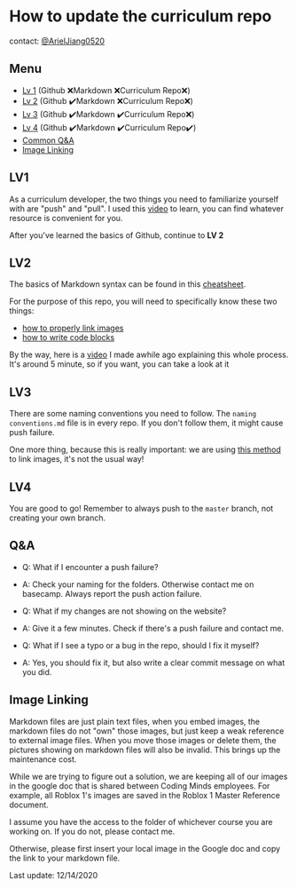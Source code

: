 # How to update the curriculum repo

contact: [@ArielJiang0520](https://github.com/ArielJiang0520)

## Menu


- [Lv 1](#lv1) (Github :x:Markdown :x:Curriculum Repo:x:)
- [Lv 2](#lv2) (Github :heavy_check_mark:Markdown :x:Curriculum Repo:x:)
- [Lv 3](#lv3) (Github :heavy_check_mark:Markdown :heavy_check_mark:Curriculum Repo:x:)
- [Lv 4](#lv4)  (Github :heavy_check_mark:Markdown :heavy_check_mark:Curriculum Repo:heavy_check_mark:)
- [Common Q&A](#qa)
- [Image Linking](#image)

## LV1 <a name='lv1'></a>

As a curriculum developer, the two things you need to familiarize yourself with are "push" and "pull". I used this [video]() to learn, you can find whatever resource is convenient for you.

After you've learned the basics of Github, continue to **LV 2**

## LV2 <a name='lv2'></a>

The basics of Markdown syntax can be found in this [cheatsheet](https://www.markdownguide.org/basic-syntax/).

For the purpose of this repo, you will need to specifically know these two things:

- [how to properly link images](#image)
- [how to write code blocks](https://www.markdownguide.org/extended-syntax/#fenced-code-blocks)

By the way, here is a [video](https://youtu.be/ieHsriFbkRs) I made awhile ago explaining this whole process. It's around 5 minute, so if you want, you can take a look at it

## LV3 <a name='lv3'></a>

There are some naming conventions you need to follow. The `naming conventions.md` file is in every repo. If you don't follow them, it might cause push failure.

One more thing, because this is really important: we are using [this method](#image) to link images, it's not the usual way!

## LV4 <a name='lv4'></a>

You are good to go! Remember to always push to the `master` branch, not creating your own branch.

## Q&A

- Q: What if I encounter a push failure?
- A: Check your naming for the folders. Otherwise contact me on basecamp. Always report the push action failure.



- Q: What if my changes are not showing on the website?
- A: Give it a few minutes. Check if there's a push failure and contact me.



- Q: What if I see a typo or a bug in the repo, should I fix it myself?
- A: Yes, you should fix it, but also write a clear commit message on what you did.

## Image Linking <a name='image'></a>

Markdown files are just plain text files, when you embed images, the markdown files do not "own" those images, but just keep a weak reference to external image files. When you move those images or delete them, the pictures showing on markdown files will also be invalid. This brings up the maintenance cost.

While we are trying to figure out a solution, we are keeping all of our images in the google doc that is shared between Coding Minds employees. For example, all Roblox 1's images are saved in the Roblox 1 Master Reference document. 

I assume you have the access to the folder of whichever course you are working on. If you do not, please contact me.

Otherwise, please first insert your local image in the Google doc and copy the link to your markdown file.



Last update: 12/14/2020